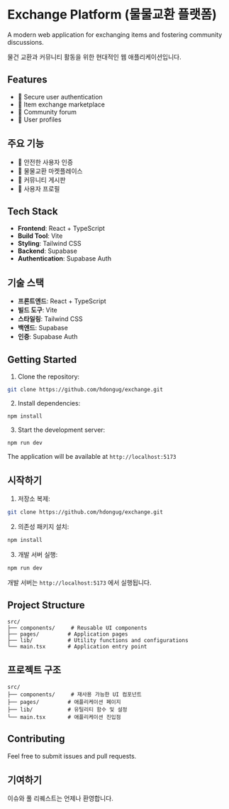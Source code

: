 # Exchange Platform (물물교환 플랫폼)

A modern web application for exchanging items and fostering community discussions.

물건 교환과 커뮤니티 활동을 위한 현대적인 웹 애플리케이션입니다.

## Features

- 🔐 Secure user authentication
- 💱 Item exchange marketplace
- 💬 Community forum
- 👤 User profiles

## 주요 기능

- 🔐 안전한 사용자 인증
- 💱 물물교환 마켓플레이스
- 💬 커뮤니티 게시판
- 👤 사용자 프로필

## Tech Stack

- **Frontend**: React + TypeScript
- **Build Tool**: Vite
- **Styling**: Tailwind CSS
- **Backend**: Supabase
- **Authentication**: Supabase Auth

## 기술 스택

- **프론트엔드**: React + TypeScript
- **빌드 도구**: Vite
- **스타일링**: Tailwind CSS
- **백엔드**: Supabase
- **인증**: Supabase Auth

## Getting Started

1. Clone the repository:
```bash
git clone https://github.com/hdongug/exchange.git
```

2. Install dependencies:
```bash
npm install
```

3. Start the development server:
```bash
npm run dev
```

The application will be available at `http://localhost:5173`

## 시작하기

1. 저장소 복제:
```bash
git clone https://github.com/hdongug/exchange.git
```

2. 의존성 패키지 설치:
```bash
npm install
```

3. 개발 서버 실행:
```bash
npm run dev
```

개발 서버는 `http://localhost:5173` 에서 실행됩니다.

## Project Structure

```
src/
├── components/     # Reusable UI components
├── pages/         # Application pages
├── lib/           # Utility functions and configurations
└── main.tsx       # Application entry point
```

## 프로젝트 구조

```
src/
├── components/     # 재사용 가능한 UI 컴포넌트
├── pages/         # 애플리케이션 페이지
├── lib/           # 유틸리티 함수 및 설정
└── main.tsx       # 애플리케이션 진입점
```

## Contributing

Feel free to submit issues and pull requests.

## 기여하기

이슈와 풀 리퀘스트는 언제나 환영합니다.
